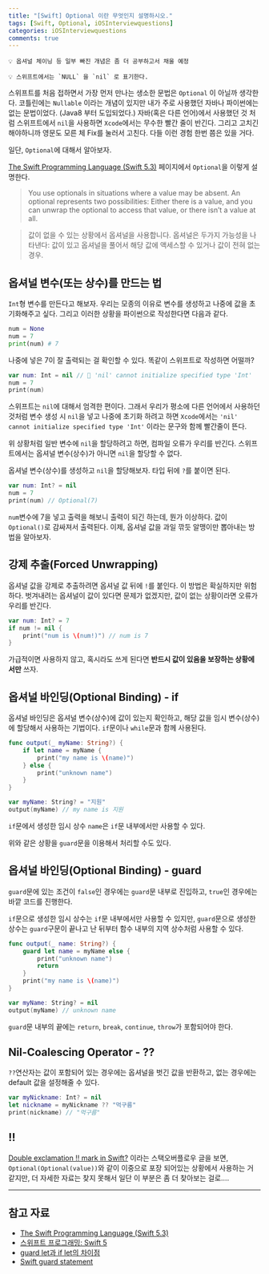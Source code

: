 ```yaml
---
title: "[Swift] Optional 이란 무엇인지 설명하시오."
tags: [Swift, Optional, iOSInterviewquestions]
categories: iOSInterviewquestions
comments: true
---
```


```
💡 옵셔널 체이닝 등 일부 빠진 개념은 좀 더 공부하고서 채울 예정
```
```
💡 스위프트에서는 `NULL` 을 `nil` 로 표기한다.
```

스위프트를 처음 접하면서 가장 먼저 만나는 생소한 문법은 `Optional` 이 아닐까 생각한다. 코틀린에는 `Nullable` 이라는 개념이 있지만 내가 주로 사용했던 자바나 파이썬에는 없는 문법이었다. (Java8 부터 도입되었다.)
자바(혹은 다른 언어)에서 사용했던 것 처럼 스위프트에서 `nil`을 사용하면  `Xcode`에서는 무수한 빨간 줄이 반긴다. 그리고 고치긴 해야하니까 영문도 모른 체 Fix를 눌러서 고친다. 다들 이런 경험 한번 쯤은 있을 거다.

일단, `Optional`에 대해서 알아보자. 

[The Swift Programming Language (Swift 5.3)](https://docs.swift.org/swift-book/LanguageGuide/TheBasics.html#ID330) 페이지에서 `Optional`을 이렇게 설명한다.

> You use optionals in situations where a value may be absent. An optional represents two possibilities: Either there is a value, and you can unwrap the optional to access that value, or there isn’t a value at all.

> 값이 없을 수 있는 상황에서 옵셔널을 사용합니다. 옵셔널은 두가지 가능성을 나타낸다: 값이 있고 옵셔널을 풀어서 해당 값에 액세스할 수 있거나 값이 전혀 없는 경우.

## 옵셔널 변수(또는 상수)를 만드는 법

`Int`형 변수를 만든다고 해보자. 우리는 모종의 이유로 변수를 생성하고 나중에 값을 초기화해주고 싶다. 그리고 이러한 상황을 파이썬으로 작성한다면 다음과 같다.

```python
num = None
num = 7
print(num) # 7
```

나중에 넣은 7이 잘 출력되는 걸 확인할 수 있다. 똑같이 스위프트로 작성하면 어떨까?

```swift
var num: Int = nil // 🛑 'nil' cannot initialize specified type 'Int'
num = 7
print(num)
```

스위프트는 `nil`에 대해서 엄격한 편이다. 그래서 우리가 평소에 다른 언어에서 사용하던 것처럼 변수 생성 시 `nil`을 넣고 나중에 초기화 하려고 하면 `Xcode`에서는 `'nil' cannot initialize specified type 'Int'` 이라는 문구와 함께 빨간줄이 뜬다. 

위 상황처럼 일반 변수에 `nil`을 할당하려고 하면, 컴파일 오류가 우리를 반긴다. 스위프트에서는 옵셔널 변수(상수)가 아니면 `nil`을 할당할 수 없다. 

옵셔널 변수(상수)를 생성하고 `nil`을 할당해보자. 타입 뒤에 `?`를 붙이면 된다.

```swift
var num: Int? = nil
num = 7
print(num) // Optional(7)
```

`num`변수에 7을 넣고 출력을 해보니 출력이 되긴 하는데, 뭔가 이상하다. 값이 `Optional()`로 감싸져서 출력된다. 이제, 옵셔널 값을 과일 깎듯 알맹이만 뽑아내는 방법을 알아보자.

## 강제 추출(Forced Unwrapping)

옵셔널 값을 강제로 추출하려면 옵셔널 값 뒤에 `!`를 붙인다. 이 방법은 확실하지만 위험하다. 벗겨내려는 옵셔널이 값이 있다면 문제가 없겠지만, 값이 없는 상황이라면 오류가 우리를 반긴다.

```swift
var num: Int? = 7
if num != nil {
	print("num is \(num!)") // num is 7
}
```

가급적이면 사용하지 않고, 혹시라도 쓰게 된다면 **반드시 값이 있음을 보장하는 상황에서만** 쓰자.

## 옵셔널 바인딩(Optional Binding) - if

옵셔널 바인딩은 옵셔널 변수(상수)에 값이 있는지 확인하고, 해당 값을 임시 변수(상수)에 할당해서 사용하는 기법이다. `if`문이나 `while`문과 함께 사용된다. 

```swift
func output(_ myName: String?) {
	if let name = myName {
		print("my name is \(name)")
	} else {
		print("unknown name")
	}
}

var myName: String? = "지원"
output(myName) // my name is 지원
```

`if`문에서 생성한 임시 상수 `name`은 `if`문 내부에서만 사용할 수 있다.

위와 같은 상황을 `guard`문을 이용해서 처리할 수도 있다.

## 옵셔널 바인딩(Optional Binding) - guard

`guard`문에 있는 조건이 `false`인 경우에는 `guard`문 내부로 진입하고, `true`인 경우에는 바깥 코드를 진행한다.

`if`문으로 생성한 임시 상수는 `if`문 내부에서만 사용할 수 있지만, `guard`문으로 생성한 상수는 `guard`구문이 끝나고 난 뒤부터 함수 내부의 지역 상수처럼 사용할 수 있다. 

```swift
func output(_ name: String?) {
	guard let name = myName else {
		print("unknown name")
		return
	}
	print("my name is \(name)")
}

var myName: String? = nil
output(myName) // unknown name
```

`guard`문 내부의 끝에는 `return`, `break`, `continue`, `throw`가 포함되어야 한다.

## Nil-Coalescing Operator - ??

`??`연산자는 값이 포함되어 있는 경우에는 옵셔널을 벗긴 값을 반환하고, 없는 경우에는 default 값을 설정해줄 수 있다.

```swift
var myNickname: Int? = nil
let nickname = myNickname ?? "먹구름"
print(nickname) // "먹구름"
```

## !!

[Double exclamation !! mark in Swift?](https://stackoverflow.com/questions/31467510/double-exclamation-mark-in-swift) 이라는 스택오버플로우 글을 보면, `Optional(Optional(value))`와 같이 이중으로 포장 되어있는 상황에서 사용하는 거 같지만, 더 자세한 자료는 찾지 못해서 일단 이 부분은 좀 더 찾아보는 걸로....

---

## 참고 자료

- [The Swift Programming Language (Swift 5.3)](https://docs.swift.org/swift-book/LanguageGuide/TheBasics.html#ID330)
- [스위프트 프로그래밍: Swift 5](http://www.kyobobook.co.kr/product/detailViewKor.laf?ejkGb=KOR&mallGb=KOR&barcode=9791162242223&orderClick=LEa&Kc=)
- [guard let과 if let의 차이점](https://velog.io/@dev-lena/guard-let과-if-let의-차이점)
- [Swift guard statement](https://www.programiz.com/swift-programming/guard-statement)